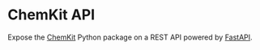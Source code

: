 # ChemKit API

Expose the [ChemKit](http://chem-kit.metwork.science/) Python package 
on a REST API powered by [FastAPI](https://fastapi.tiangolo.com/).
